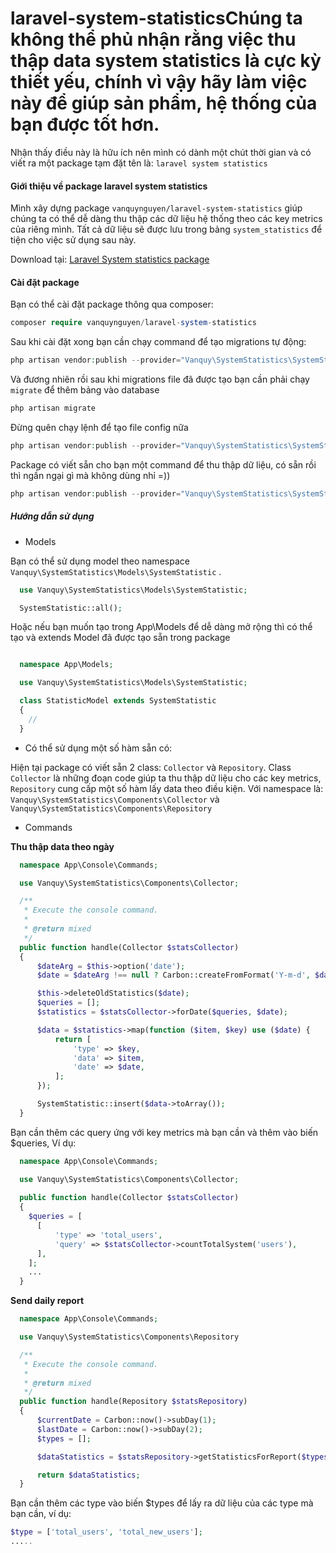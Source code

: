# laravel-system-statisticsChúng ta không thể phủ nhận rằng việc thu thập data system statistics là cực kỳ thiết yếu, chính vì vậy hãy làm việc này để giúp sản phẩm, hệ thống của bạn được tốt hơn.
Nhận thấy điều này là hữu ích nên mình có dành một chút thời gian và có viết ra một package tạm đặt tên là: ```laravel system statistics```

#### Giới thiệu về package laravel system statistics

Mình xây dựng package ```vanquynguyen/laravel-system-statistics``` giúp chúng ta có thể dễ dàng thu thập các dữ liệu hệ thống theo các key metrics của riêng mình. Tất cả dữ liệu sẽ được lưu trong bảng ```system_statistics``` để tiện cho việc sử dụng sau này.

Download tại: [Laravel System statistics package](https://packagist.org/packages/vanquynguyen/laravel-system-statistics)

#### Cài đặt package
Bạn có thể cài đặt package thông qua composer:
```php
composer require vanquynguyen/laravel-system-statistics
```

Sau khi cài đặt xong bạn cần chạy command để tạo migrations tự động:

```php
php artisan vendor:publish --provider="Vanquy\SystemStatistics\SystemStatisticServiceProvider" --tag="migrations"
```

Và đương nhiên rồi sau khi migrations file đã được tạo bạn cần phải chạy ```migrate``` để thêm bảng vào database

```php
php artisan migrate
```

Đừng quên chạy lệnh để tạo file config nữa

```php
php artisan vendor:publish --provider="Vanquy\SystemStatistics\SystemStatisticServiceProvider" --tag="config"
```
Package có viết sẵn cho bạn một command để thu thập dữ liệu, có sẵn rồi thì ngần ngại gì mà không dùng nhỉ =))

```php
php artisan vendor:publish --provider="Vanquy\SystemStatistics\SystemStatisticServiceProvider" --tag="commands"
```
##### Hướng dẫn sử dụng
* Models

Bạn có thể sử dụng model theo namespace
```Vanquy\SystemStatistics\Models\SystemStatistic``` .

```php
  use Vanquy\SystemStatistics\Models\SystemStatistic;

  SystemStatistic::all();
```
Hoặc nếu bạn muốn tạo trong App\Models để dễ dàng mở rộng thì có thể tạo và extends Model đã được tạo sẵn trong package
```php

  namespace App\Models;

  use Vanquy\SystemStatistics\Models\SystemStatistic;

  class StatisticModel extends SystemStatistic
  {
    //
  }
```
* Có thể sử dụng một số hàm sẵn có:

Hiện tại package có viết sẵn 2 class: ```Collector``` và ```Repository```. Class ```Collector``` là những đoạn code giúp ta thu thập dữ liệu cho các key metrics,  ```Repository``` cung cấp một số hàm lấy data theo điều kiện. Với namespace là:
```Vanquy\SystemStatistics\Components\Collector``` và ```Vanquy\SystemStatistics\Components\Repository```
* Commands

**Thu thập data theo ngày**
```php
  namespace App\Console\Commands;

  use Vanquy\SystemStatistics\Components\Collector;

  /**
   * Execute the console command.
   *
   * @return mixed
   */
  public function handle(Collector $statsCollector)
  {
      $dateArg = $this->option('date');
      $date = $dateArg !== null ? Carbon::createFromFormat('Y-m-d', $dateArg) : Carbon::now()->subDay(1);

      $this->deleteOldStatistics($date);
      $queries = [];
      $statistics = $statsCollector->forDate($queries, $date);

      $data = $statistics->map(function ($item, $key) use ($date) {
          return [
              'type' => $key,
              'data' => $item,
              'date' => $date,
          ];
      });

      SystemStatistic::insert($data->toArray());
  }
```
Bạn cần thêm các query ứng với key metrics mà bạn cần và thêm vào biến $queries, Ví dụ: 
```php
  namespace App\Console\Commands;

  use Vanquy\SystemStatistics\Components\Collector;
  
  public function handle(Collector $statsCollector)
  {
    $queries = [
      [
          'type' => 'total_users',
          'query' => $statsCollector->countTotalSystem('users'),
      ],
    ];
    ...
  }
```
**Send daily report**

```php
  namespace App\Console\Commands;

  use Vanquy\SystemStatistics\Components\Repository

  /**
   * Execute the console command.
   *
   * @return mixed
   */
  public function handle(Repository $statsRepository)
  {
      $currentDate = Carbon::now()->subDay(1);
      $lastDate = Carbon::now()->subDay(2);
      $types = [];

      $dataStatistics = $statsRepository->getStatisticsForReport($types, $currentDate, $lastDate);

      return $dataStatistics;
  }
```

Bạn cần thêm các type vào biến $types để lấy ra dữ liệu của các type mà bạn cần, ví dụ:
```php
$type = ['total_users', 'total_new_users'];
.....
```
